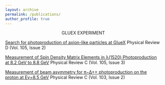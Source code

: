 ```yaml
---
layout: archive
permalink: /publications/
author_profile: true
---
```

<center>GLUEX EXPERIMENT</center> 


[Search for photoproduction of axion-like particles at GlueX](https://journals.aps.org/prd/abstract/10.1103/PhysRevD.105.052007) Physical Review D (Vol. 105, Issue 2)

[Measurement of Spin Density Matrix Elements in λ(1520) Photoproduction at 8.2 GeV to 8.8 GeV](https://journals.aps.org/prc/abstract/10.1103/PhysRevC.105.035201) Physical Review C (Vol. 105, Issue 3)

[Measurement of beam asymmetry for π−∆++ photoproduction on the proton at Eγ=8.5 GeV](https://journals.aps.org/prc/abstract/10.1103/PhysRevC.103.L022201) Physical Review C (Vol. 103, Issue 2)



